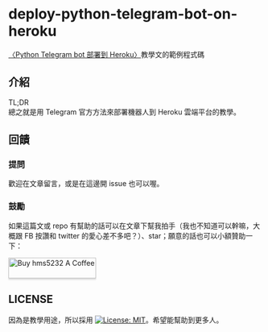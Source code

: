 # deploy-python-telegram-bot-on-heroku
[〈Python Telegram bot 部署到 Heroku〉](https://medium.com/@hms5232/python-telegram-bot-%E9%83%A8%E7%BD%B2%E5%88%B0-heroku-7cd620866b3e)教學文的範例程式碼  

## 介紹
TL;DR  
總之就是用 Telegram 官方方法來部署機器人到 Heroku 雲端平台的教學。

## 回饋
### 提問
歡迎在文章留言，或是在這邊開 issue 也可以喔。

### 鼓勵
如果這篇文或 repo 有幫助的話可以在文章下幫我拍手（我也不知道可以幹嘛，大概跟 FB 按讚和 twitter 的愛心差不多吧？）、star；願意的話也可以小額贊助一下：  
  
<a href="https://www.buymeacoffee.com/hms5232" target="_blank">
  <img src="https://www.buymeacoffee.com/assets/img/custom_images/orange_img.png" alt="Buy hms5232 A Coffee" style="height: 41px !important;width: 174px !important;box-shadow: 0px 3px 2px 0px rgba(190, 190, 190, 0.5) !important;-webkit-box-shadow: 0px 3px 2px 0px rgba(190, 190, 190, 0.5) !important;" >
</a>

## LICENSE
因為是教學用途，所以採用 [![License: MIT](https://img.shields.io/badge/License-MIT-yellow.svg)](https://github.com/hms5232/deploy-python-telegram-bot-on-heroku/blob/master/LICENSE)。希望能幫助到更多人。
